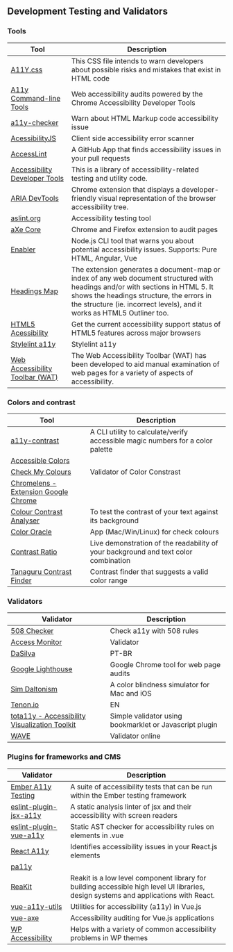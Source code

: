 ## Development Testing and Validators

### Tools

| Tool | Description
| --- | --- |
|[A11Y.css](https://github.com/ffoodd/a11y.css)|This CSS file intends to warn developers about possible risks and mistakes that exist in HTML code
|[A11y Command-line Tools](https://addyosmani.com/a11y/)| Web accessibility audits powered by the Chrome Accessibility Developer Tools
|[a11y-checker](https://github.com/Muhnad/a11y-checker)| Warn about HTML Markup code accessibility issue
|[AcessibilityJS](https://github.com/github/accessibilityjs)|Client side accessibility error scanner
|[AccessLint](https://www.accesslint.com/)|A GitHub App that finds accessibility issues in your pull requests
|[Accessibility Developer Tools](https://github.com/GoogleChrome/accessibility-developer-tools)|This is a library of accessibility-related testing and utility code.
|[ARIA DevTools](https://chrome.google.com/webstore/detail/aria-devtools/dneemiigcbbgbdjlcdjjnianlikimpck)|Chrome extension that displays a developer-friendly visual representation of the browser accessibility tree.
|[aslint.org](https://www.aslint.org/)|Accessibility testing tool
|[aXe Core](https://axe-core.org/)|Chrome and Firefox extension to audit pages
|[Enabler](https://github.com/musienkoyuriy/enabler)|Node.js CLI tool that warns you about potential accessibility issues. Supports: Pure HTML, Angular, Vue
|[Headings Map](https://addons.mozilla.org/en-US/firefox/addon/headingsmap/)|The extension generates a document-map or index of any web document structured with headings and/or with sections in HTML 5. It shows the headings structure, the errors in the structure (ie. incorrect levels), and it works as HTML5 Outliner too.
|[HTML5 Acessibility](http://www.html5accessibility.com/)|Get the current accessibility support status of HTML5 features across major browsers
|[Stylelint a11y](https://github.com/YozhikM/stylelint-a11y)|Stylelint a11y|
|[Web Accessibility Toolbar (WAT)](https://www.paciellogroup.com/resources/wat/)|The Web Accessibility Toolbar (WAT) has been developed to aid manual examination of web pages for a variety of aspects of accessibility.

### Colors and contrast
| Tool | Description
| --- | --- |
|[a11y-contrast](https://github.com/darekkay/a11y-contrast)| A CLI utility to calculate/verify accessible magic numbers for a color palette
|[Accessible Colors](https://accessible-colors.com/)|
|[Check My Colours](http://www.checkmycolours.com/)|Validator of Color Constrast
|[Chromelens - Extension Google Chrome](http://chromelens.xyz/)|
|[Colour Contrast Analyser](https://www.paciellogroup.com/resources/contrastanalyser/)| To test the contrast of your text against its background
|[Color Oracle](http://colororacle.org/)| App (Mac/Win/Linux) for check colours
|[Contrast Ratio](https://leaverou.github.io/contrast-ratio/)|Live demonstration of the readability of your background and text color combination
|[Tanaguru Contrast Finder](http://contrast-finder.tanaguru.com/?lang=en)|Contrast finder that suggests a valid color range

### Validators
| Validator | Description
| --- | --- |
|[508 Checker](http://www.508checker.com/)|Check a11y with 508 rules|
|[Access Monitor](http://accessmonitor.acessibilidade.gov.pt/amp/)|Validator|
|[DaSilva](http://www.dasilva.org.br/)|PT-BR|
|[Google Lighthouse](https://developers.google.com/web/tools/lighthouse/)|Google Chrome tool for web page audits
|[Sim Daltonism](https://michelf.ca/projects/sim-daltonism/)|A color blindness simulator for Mac and iOS
|[Tenon.io](https://tenon.io/)|EN|
|[tota11y - Accessibility Visualization Toolkit](http://khan.github.io/tota11y/)| Simple validator using bookmarklet or Javascript plugin
|[WAVE](http://wave.webaim.org/)|Validator online|

### Plugins for frameworks and CMS
| Validator | Description
| --- | --- |
|[Ember A11y Testing](https://github.com/ember-a11y/ember-a11y-testing)| A suite of accessibility tests that can be run within the Ember testing framework
|[eslint-plugin-jsx-a11y](https://www.npmjs.com/package/eslint-plugin-jsx-a11y)| A static analysis linter of jsx and their accessibility with screen readers
|[eslint-plugin-vue-a11y](https://github.com/maranran/eslint-plugin-vue-a11y)| Static AST checker for accessibility rules on elements in .vue
|[React A11y](https://github.com/reactjs/react-a11y)|Identifies accessibility issues in your React.js elements
|[pa11y](http://www.pa11y.org/)|
|[ReaKit](https://reakit.io/)| Reakit is a low level component library for building accessible high level UI libraries, design systems and applications with React.
|[vue-a11y-utils](https://github.com/Jinjiang/vue-a11y-utils)| Utilities for accessibility (a11y) in Vue.js
|[vue-axe](https://github.com/vue-a11y/vue-axe)| Accessibility auditing for Vue.js applications
|[WP Accessibility](https://www.joedolson.com/wp-accessibility/)|Helps with a variety of common accessibility problems in WP themes
